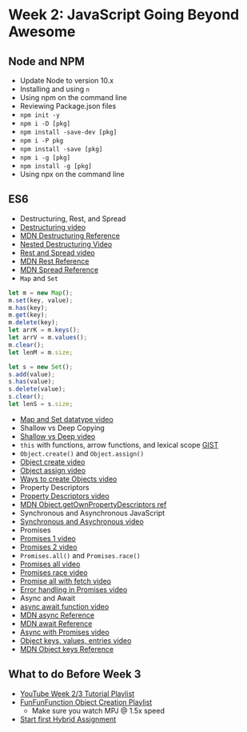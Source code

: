 # Week 2: JavaScript Going Beyond Awesome 

## Node and NPM <Badge text="30 mins"/>

- Update Node to version 10.x
- Installing and using `n`
- Using npm on the command line
- Reviewing Package.json files
- `npm init -y`
- `npm i -D [pkg]`
- `npm install -save-dev [pkg]`
- `npm i -P pkg`
- `npm install -save [pkg]`
- `npm i -g [pkg]`
- `npm install -g [pkg]`
- Using npx on the command line


## ES6 <Badge text="120 mins"/>

- Destructuring, Rest, and Spread
- [Destructuring video](https://www.youtube.com/watch?v=ktBTYQXBAog)
- [MDN Destructuring Reference](https://developer.mozilla.org/en-US/docs/Web/JavaScript/Reference/Operators/Destructuring_assignment)
- [Nested Destructuring Video](https://www.youtube.com/watch?v=_ApRMRGI-6g)
- [Rest and Spread video](https://www.youtube.com/watch?v=QtGbcvZ6774)
- [MDN Rest Reference](https://developer.mozilla.org/en-US/docs/Web/JavaScript/Reference/Functions/rest_parameters)
- [MDN Spread Reference](https://developer.mozilla.org/en-US/docs/Web/JavaScript/Reference/Operators/Spread_operator)
- `Map` and `Set`
```javascript
let m = new Map();
m.set(key, value);
m.has(key);
m.get(key);
m.delete(key);
let arrK = m.keys();
let arrV = m.values();
m.clear();
let lenM = m.size;

let s = new Set();
s.add(value);
s.has(value);
s.delete(value);
s.clear();
let lenS = s.size;
```

- [Map and Set datatype video](https://www.youtube.com/watch?v=m4abICrldQI)
- Shallow vs Deep Copying
- [Shallow vs Deep video](https://www.youtube.com/watch?v=duyshh9Fs1U)
- `this` with functions, arrow functions, and lexical scope [GIST](https://gist.github.com/prof3ssorSt3v3/a42ee8ba1cad64e08a503df43a4a8dc0)
- `Object.create()` and `Object.assign()`
- [Object create video](https://www.youtube.com/watch?v=qqyZn8X9M3I)
- [Object assign video](https://www.youtube.com/watch?v=UkGsRyGeI2g)
- [Ways to create Objects video](https://www.youtube.com/watch?v=UrM9xgPxq1E)
- Property Descriptors
- [Property Descriptors video](https://www.youtube.com/watch?v=LD1tQEWsjz4)
- [MDN Object.getOwnPropertyDescriptors ref](https://developer.mozilla.org/en-US/docs/Web/JavaScript/Reference/Global_Objects/Object/getOwnPropertyDescriptors)
- Synchronous and Asynchronous JavaScript
- [Synchronous and Asychronous video](https://www.youtube.com/watch?v=Q-Zmc0E0GYY)
- Promises
- [Promises 1 video](https://www.youtube.com/watch?v=SmPouEFKOBg)
- [Promises 2 video](https://www.youtube.com/watch?v=nB-aLKE76pY)
- `Promises.all()` and `Promises.race()`
- [Promises all video](https://www.youtube.com/watch?v=0jcEluMNy5A)
- [Promises race video](https://www.youtube.com/watch?v=1cFl7WQDYYo)
- [Promise all with fetch video](https://www.youtube.com/watch?v=HTA7pEDGZEU)
- [Error handling in Promises video](https://www.youtube.com/watch?v=LzlGL3k3p04)
- Async and Await
- [async await function video](https://www.youtube.com/watch?v=BTDeq5HC5bU)
- [MDN async Reference](https://developer.mozilla.org/en-US/docs/Web/JavaScript/Reference/Statements/async_function)
- [MDN await Reference](https://developer.mozilla.org/en-US/docs/Web/JavaScript/Reference/Operators/await)
- [Async with Promises video](https://www.youtube.com/watch?v=lGJbPSI-12E)
- [Object keys, values, entries video](https://www.youtube.com/watch?v=VmicKaGcs5g)
- [MDN Object keys Reference](https://developer.mozilla.org/en-US/docs/Web/JavaScript/Reference/Global_Objects/Object/keys)


## What to do Before Week 3 <Badge text="90 mins"/>

- [YouTube Week 2/3 Tutorial Playlist](https://www.youtube.com/watch?v=QtGbcvZ6774&list=PLyuRouwmQCjnc5Fr3alMwdMZWdWWH_m6p)
- [FunFunFunction Object Creation Playlist](https://www.youtube.com/watch?v=GhbhD1HR5vk&index=1&list=PL0zVEGEvSaeHBZFy6Q8731rcwk0Gtuxub)
    - Make sure you watch MPJ @ 1.5x speed
- [Start first Hybrid Assignment](../../assignments/)
